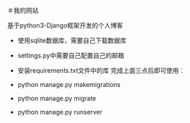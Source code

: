 ＃我的网站

基于python3-Django框架开发的个人博客
- 使用sqlite数据库，需要自己下载数据库
- settings.py中需要自己配置自己的邮箱
- 安装requirements.txt文件中的库
完成上面三点后即可使用：

- python manage.py makemigrations
- python manage.py migrate
- python manage.py runserver

